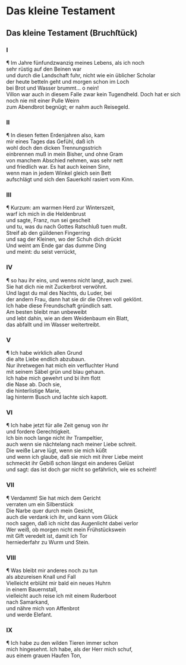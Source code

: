 # Das kleine Testament
<a name="108"></a>
## Das kleine Testament (Bruchſtück)

### Ⅰ

¶ Im Jahre fünfundzwanzig meines Lebens, als ich noch  
sehr rüstig auf den Beinen war  
und durch die Landschaft fuhr, nicht wie ein üblicher Scholar  
der heute betteln geht und morgen schon im Loch  
bei Brot und Wasser brummt… o nein!  
Villon war auch in diesem Falle zwar kein Tugendheld.
Doch hat er sich noch nie mit einer Pulle Weirn  
zum Abendbrot begnügt; er nahm auch Reisegeld.

### Ⅱ

¶ In diesen fetten Erdenjahren also, kam  
mir eines Tages das Gefühl, daß ich  
wohl doch den dicken Trennungsstrich  
einbrennen muß in mein Bisher, und ohne Gram  
von manchem Abschied nehmen, was sehr nett  
und friedlich war. Es hat auch keinen Sinn,  
wenn man in jedem Winkel gleich sein Bett  
aufschlägt und sich den Sauerkohl rasiert vom Kinn.

### Ⅲ

¶ Kurzum: am warmen Herd zur Winterszeit,  
warf ich mich in die Heldenbrust  
und sagte, Franz, nun sei gescheit  
und tu, was du nach Gottes Ratschluß tuen mußt.  
Streif ab den güildenen Fingerring  
<a name="109"></a>und sag der Kleinen, wo der Schuh dich drückt  
Und weint am Ende gar das dumme Ding  
und meint: du seist verrückt,

### Ⅳ

¶ so hau ihr eins, und wenns nicht langt, auch zwei.  
Sie hat dich nie mit Zuckerbrot verwöhnt.  
Und lagst du mal des Nachts, du Luder, bei  
der andern Frau, dann hat sie dir die Ohren voll geklönt.  
Ich habe diese Freundschaft gründlich satt.  
Am besten bleibt man unbeweibt  
und lebt dahin, wie an dem Weidenbaum ein Blatt,  
das abfallt und im Wasser weitertreibt.

### Ⅴ

¶ Ich habe wirklich allen Grund  
die alte Liebe endlich abzubaun.  
Nur ihretwegen hat mich ein verfluchter Hund  
mit seinem Säbel grün und blau gehaun.  
Ich habe mich gewehrt und bi ihm flott  
die Nase ab. Doch sie,  
die hinterlistige Marie,  
lag hinterm Busch und lachte sich kapott.

### Ⅵ

¶ Ich habe jetzt für alle Zeit genug von ihr  
und fordere Gerechtigkeit.  
Ich bin noch lange nicht ihr Trampeltier,    
auch wenn sie nächtelang nach meiner Liebe schreit.  
<a name="110"></a>Die weiße Larve lügt, wenn sie mich küßt  
und wenn ich glaube, daß sie mich mit ihrer Liebe meint  
schmeckt ihr Gebiß schon längst ein anderes Gelüst  
und sagt: das ist doch gar nicht so gefährlich, wie es scheint!

### Ⅶ

¶ Verdammt! Sie hat mich dem Gericht  
verraten um ein Silberstück  
Die Narbe quer durch mein Gesicht,  
auch die verdank ich ihr, und kann vom Glück  
noch sagen, daß ich nicht das Augenlicht dabei verlor  
Wer weiß, ob morgen nicht mein Frühstückswein  
mit Gift veredelt ist, damit ich Tor  
herniederfahr zu Wurm und Stein.

### Ⅷ

¶ Was bleibt mir anderes noch zu tun  
als abzureisen Knall und Fall  
Vielleicht erblüht mir bald ein neues Huhrn  
in einem Bauernstall,  
vielleicht auch reise ich mit einem Ruderboot  
nach Samarkand,  
und nähre mich von Affenbrot  
und werde Elefant.

### Ⅸ

¶ Ich habe zu den wilden Tieren immer schon  
mich hingesehnt. Ich habe, als der Herr mich schuf,  
aus einem grauen Haufen Ton,


